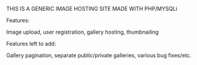 THIS IS A GENERIC IMAGE HOSTING SITE MADE WITH PHP/MYSQLi

Features:

Image upload, user registration, gallery hosting, thumbnailing

Features left to add:

Gallery pagination, separate public/private galleries, various bug fixes/etc.
